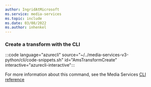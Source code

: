```yaml
---
author: IngridAtMicrosoft
ms.service: media-services 
ms.topic: include
ms.date: 03/08/2022
ms.author: inhenkel
---
```


<!--Create a transform-->

### Create a transform with the CLI

:::code language="azurecli" source="~/../media-services-v3-python/cli/code-snippets.sh" id="AmsTransformCreate" interactive="azurecli-interactive":::

For more information about this command, see the Media Services [CLI reference](/cli/azure/ams/transform?view=azure-cli-latest#az-ams-transform-create)
